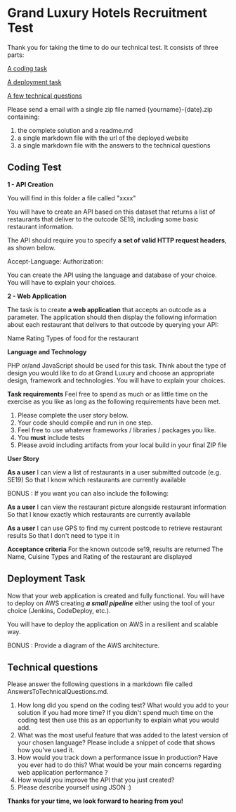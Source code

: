 

# Grand Luxury Hotels Recruitment Test


Thank you for taking the time to do our technical test. It consists of three parts:

[A coding task](https://github.com/GrandLuxuryGroup/GLH.RecruitmentTests/blob/master/Test.Engineer.md#coding-test)

[A deployment task](https://github.com/GrandLuxuryGroup/GLH.RecruitmentTests/blob/master/Test.Engineer.md#deployment-task)

[A few technical questions](https://github.com/GrandLuxuryGroup/GLH.RecruitmentTests/blob/master/Test.Engineer.md#technical-questions)

Please send a email with a single zip file named {yourname}-{date}.zip containing:

 1. the complete solution and a readme.md 
 2. a single markdown file with the url of the deployed website 
 3. a single markdown file with the answers to the technical questions


## Coding Test


**1 - API Creation**

You will find in this folder a file called "xxxx"  

You will have to create an API based on this dataset that returns a list of restaurants that deliver to the outcode SE19, including some basic restaurant information.

The API should require you to specify **a set of valid HTTP request headers**, as shown below. 

Accept-Language: 
Authorization: 

You can create the API using the language and database of your choice. You will have to explain your choices. 

**2 - Web Application** 

The task is to create **a web application** that accepts an outcode as a parameter. The application should then display the following information about each restaurant that delivers to that outcode by querying your API:

Name
Rating
Types of food for the restaurant

**Language and Technology** 

PHP  or/and  JavaScript should be used for this task.
Think about the type of design you would like to do at Grand Luxury and choose an appropriate design, framework and technologies.
You will have to explain your choices. 

**Task requirements**
Feel free to spend as much or as little time on the exercise as you like as long as the following requirements have been met.

 1. Please complete the user story below. 
 2. Your code should compile and run in one step. 
 3. Feel free to use whatever frameworks / libraries / packages you like.
 4. You **must** include tests
 5. Please avoid including artifacts from your local build in your final ZIP file

**User Story**

**As a user** 
I can view a list of restaurants in a user submitted outcode (e.g. SE19)
So that I know which restaurants are currently available

BONUS : If you want you can also include the following:

**As a user** 
I can view the restaurant picture alongside restaurant information
So that I know exactly which restaurants are currently available

**As a user** 
I can use GPS to find my current postcode to retrieve restaurant results
So that I don't need to type it in

**Acceptance criteria**
For the known outcode se19, results are returned
The Name, Cuisine Types and Rating of the restaurant are displayed


## Deployment Task

Now that your web application is created and fully functional.  You will have to deploy on AWS creating ***a small pipeline*** either using the tool of your choice (Jenkins, CodeDeploy, etc.).

You will have to deploy the application on AWS in a resilient and scalable way.

BONUS : Provide a diagram of the AWS architecture.


## Technical questions


Please answer the following questions in a markdown file called AnswersToTechnicalQuestions.md.

 1. How long did you spend on the coding test? What would you add to your solution if you had more time? If you didn't   spend much time on the coding test then use this as an opportunity to explain what you would add. 
 2. What was the most useful feature that was added to the latest version of your chosen language? Please include a snippet of code that shows how you've used it.
 3. How would you track down a performance issue in production? Have you ever had to do this? What would be your main concerns regarding web application performance ? 
 4. How would you improve the API that you just created? 
 5. Please describe yourself using JSON :)

**Thanks for your time, we look forward to hearing from you!**

